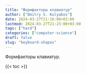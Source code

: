 ```yaml
---
title: "Формфакторы клавиатур"
author: ["Dmitry S. Kulyabov"]
date: 2024-03-27T21:16:00+03:00
lastmod: 2024-03-27T21:23:00+03:00
tags: ["hard"]
categories: ["computer-science"]
draft: false
slug: "keyboard-shapes"
---
```


Формфакторы клавиатур.

<!--more-->

{{< toc >}}

